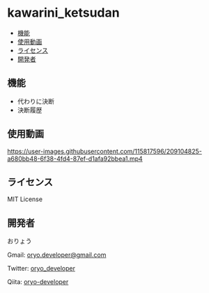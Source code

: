 # kawarini_ketsudan

- [機能](#機能)
- [使用動画](#使用動画)
- [ライセンス](#ライセンス)
- [開発者](#開発者)

## 機能

- 代わりに決断
- 決断履歴

## 使用動画

https://user-images.githubusercontent.com/115817596/209104825-a680bb48-6f38-4fd4-87ef-d1afa92bbea1.mp4

## ライセンス

MIT License

## 開発者

おりょう

Gmail: [oryo.developer@gmail.com](mailto:oryo.developer@gmail.com)

Twitter: [oryo_developer](https://twitter.com/oryo_developer)

Qiita: [oryo-developer](https://qiita.com/oryo-developer)